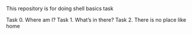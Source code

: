 This repository is for doing shell basics task

Task 0. Where am I?
Task 1. What’s in there?
Task 2. There is no place like home
